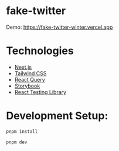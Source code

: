 # fake-twitter

Demo: https://fake-twitter-winter.vercel.app

# Technologies

* [Next.js](https://github.com/vercel/next.js/)
* [Tailwind CSS](https://tailwindcss.com/)
* [React Query](https://react-query-v3.tanstack.com/)
* [Storybook](https://storybook.js.org/)
* [React Testing Library](https://testing-library.com/docs/react-testing-library/intro/)

# Development Setup:

```bash
pnpm install

pnpm dev
```
